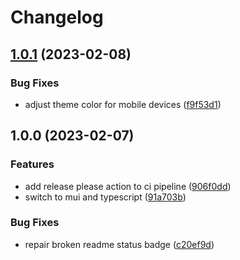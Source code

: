 # Changelog

## [1.0.1](https://github.com/fabianbormann/CoinedaLandingPage/compare/v1.0.0...v1.0.1) (2023-02-08)


### Bug Fixes

* adjust theme color for mobile devices ([f9f53d1](https://github.com/fabianbormann/CoinedaLandingPage/commit/f9f53d1520ca9fb2d47e8d1add01f58bda647ce7))

## 1.0.0 (2023-02-07)


### Features

* add release please action to ci pipeline ([906f0dd](https://github.com/fabianbormann/CoinedaLandingPage/commit/906f0dd88485867527b962ffddf7565cec8af157))
* switch to mui and typescript ([91a703b](https://github.com/fabianbormann/CoinedaLandingPage/commit/91a703b3c98aa79eb45cd5512741ecb494267f43))


### Bug Fixes

* repair broken readme status badge ([c20ef9d](https://github.com/fabianbormann/CoinedaLandingPage/commit/c20ef9d76ce0fae3cc05363c287c209d50cdee47))
